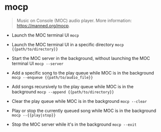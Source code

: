 # mocp
> Music on Console (MOC) audio player.
> More information: <https://manned.org/mocp>.

- Launch the MOC terminal UI
`mocp`

- Launch the MOC terminal UI in a specific directory
`mocp {{path/to/directory}}`

- Start the MOC server in the background, without launching the MOC terminal UI
`mocp --server`

- Add a specific song to the play queue while MOC is in the background
`mocp --enqueue {{path/to/audio_file}}`

- Add songs recursively to the play queue while MOC is in the background
`mocp --append {{path/to/directory}}`

- Clear the play queue while MOC is in the background
`mocp --clear`

- Play or stop the currently queued song while MOC is in the background
`mocp --{{play|stop}}`

- Stop the MOC server while it's in the background
`mocp --exit`
